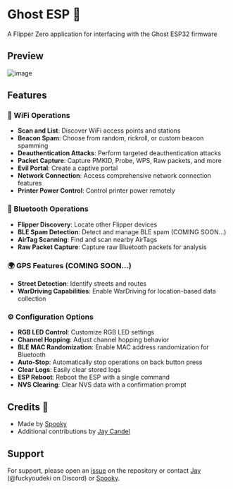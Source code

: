 # Ghost ESP 👻
A Flipper Zero application for interfacing with the Ghost ESP32 firmware

## Preview
![image](https://github.com/user-attachments/assets/dbff6546-24ed-4d20-af6e-0e01e1643385)


## Features

### 📶 WiFi Operations
- **Scan and List**: Discover WiFi access points and stations
- **Beacon Spam**: Choose from random, rickroll, or custom beacon spamming
- **Deauthentication Attacks**: Perform targeted deauthentication attacks
- **Packet Capture**: Capture PMKID, Probe, WPS, Raw packets, and more
- **Evil Portal**: Create a captive portal
- **Network Connection**: Access comprehensive network connection features
- **Printer Power Control**: Control printer power remotely

### 📡 Bluetooth Operations
- **Flipper Discovery**: Locate other Flipper devices
- **BLE Spam Detection**: Detect and manage BLE spam (COMING SOON…)
- **AirTag Scanning**: Find and scan nearby AirTags
- **Raw Packet Capture**: Capture raw Bluetooth packets for analysis

### 🌍 GPS Features (COMING SOON…)
- **Street Detection**: Identify streets and routes
- **WarDriving Capabilities**: Enable WarDriving for location-based data collection

### ⚙️ Configuration Options
- **RGB LED Control**: Customize RGB LED settings
- **Channel Hopping**: Adjust channel hopping behavior
- **BLE MAC Randomization**: Enable MAC address randomization for Bluetooth
- **Auto-Stop**: Automatically stop operations on back button press
- **Clear Logs**: Easily clear stored logs
- **ESP Reboot**: Reboot the ESP with a single command
- **NVS Clearing**: Clear NVS data with a confirmation prompt


## Credits 🙏
- Made by [Spooky](https://github.com/Spooks4576)
- Additional contributions by [Jay Candel](https://github.com/jaylikesbunda)

## Support
For support, please open an [issue](https://github.com/Spooks4576/ghost_esp_app/issues) on the repository or contact [Jay](https://github.com/jaylikesbunda) (@fuckyoudeki on Discord) or [Spooky](https://github.com/Spooks4576).



